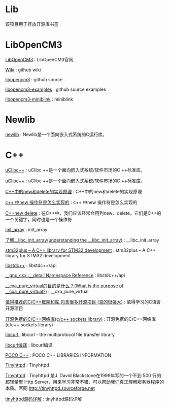# Lib
该项目用于存放开源库书签


LibOpenCM3
==
[LibOpenCM3](http://libopencm3.org/) : LibOpenCM3官网

[Wiki](https://github.com/libopencm3/libopencm3/wiki) : github wiki

[libopencm3](https://github.com/libopencm3/libopencm3) : github source

[libopencm3-examples](https://github.com/libopencm3/libopencm3-examples) : github source examples

[libopencm3-miniblink](https://github.com/libopencm3/libopencm3-miniblink) : miniblink


Newlib
==
[newlib](https://baike.baidu.com/item/newlib/1886687?fr=aladdin) : Newlib是一个面向嵌入式系统的C运行库。


C++
==
[uClibc++](https://cxx.uclibc.org/) : uClibc ++是一个面向嵌入式系统/软件市场的C ++标准库。

[uClibc++](https://www.uclibc.org/toolchains.html) : uClibc ++是一个面向嵌入式系统/软件市场的C ++标准库。

[C++中的new和delete的实现原理](https://q.115.com/182920/T1267548.html) : C++中的new和delete的实现原理

[c++ 中new 操作符是怎么实现的](https://segmentfault.com/q/1010000000160483?_ea=333734) : c++ 中new 操作符是怎么实现的

[C++new delete](https://blog.csdn.net/lihuadaiyu26/article/details/79667485) : 在C++中，我们应该经常会用到new、delete，它们是C++的一个关键字，同时也是一个操作符

[init_array](https://wenku.baidu.com/view/f56d5a8dbb68a98270fefa1c.html) : init_array

[了解__libc_init_array(understanding the __libc_init_array)](http://www.it1352.com/784120.html) : __libc_init_array

[stm32plus – A C++ library for STM32 development](http://andybrown.me.uk/2011/12/28/stm32plus-a-c-library-for-stm32-development/) : stm32plus – A C++ library for STM32 development

[libstdc++](http://gcc.gnu.org/onlinedocs/gcc-4.6.2/libstdc++/api/a00069.html) : libstdc++/api

[__gnu_cxx::__detail Namespace Reference](https://gcc.gnu.org/onlinedocs/gcc-4.6.2/libstdc++/api/a01126.html) : libstdc++/api

[__cxa_pure_virtual的目的是什么？(What is the purpose of __cxa_pure_virtual?)](http://www.it1352.com/474296.html) : __cxa_pure_virtual

[值得推荐的C/C++框架和库,包含很多开源项目 (真的很强大)](https://blog.csdn.net/weixin_41413441/article/details/80873871) : 值得学习的C语言开源项目 

[开源免费的C/C++网络库(c/c++ sockets library)](https://www.cnblogs.com/lidabo/p/3767794.html) : 开源免费的C/C++网络库(c/c++ sockets library) 

[libcurl ](https://curl.haxx.se/libcurl/) : libcurl - the multiprotocol file transfer library 

[libcurl编译](http://www.cnblogs.com/findumars/p/5087218.html) : libcurl编译 

[POCO C++](https://pocoproject.org/about.html#features) : POCO C++ LIBRARIES INFORMATION 

[Tinyhttpd](https://github.com/nengm/Tinyhttpd) : Tinyhttpd 

[Tinyhttpd](https://github.com/EZLippi/Tinyhttpd) : Tinyhttpd 是J. David Blackstone在1999年写的一个不到 500 行的超轻量型 Http Server，用来学习非常不错，可以帮助我们真正理解服务器程序的本质。官网:http://tinyhttpd.sourceforge.net 

[tinyhttpd源码详解](https://blog.csdn.net/zx714311728/article/details/52946152) : tinyhttpd源码详解 


